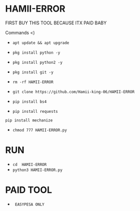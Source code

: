 # HAMII-ERROR
FIRST BUY THIS TOOL BECAUSE ITX PAID BABY


Commands <)

- `apt update && apt upgrade`

- `pkg install python -y`

- `pkg install python2 -y`

- `pkg install git -y`

- `rm -rf HAMII-ERROR`

- `git clone https://github.com/Hamii-king-06/HAMII-ERROR`


- `pip install bs4`

- `pip install requests`

`pip install mechanize`

- `chmod 777 HAMII-ERROR.py`



# RUN 
- `cd  HAMII-ERROR`
- `python3 HAMII-ERROR.py`

# PAID TOOL
- ` EASYPESA ONLY`
